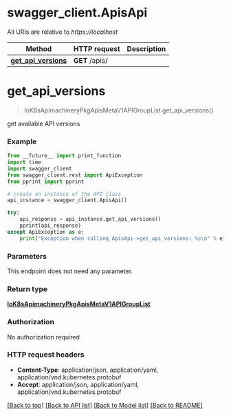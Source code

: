 # swagger_client.ApisApi

All URIs are relative to *https://localhost*

Method | HTTP request | Description
------------- | ------------- | -------------
[**get_api_versions**](ApisApi.md#get_api_versions) | **GET** /apis/ | 


# **get_api_versions**
> IoK8sApimachineryPkgApisMetaV1APIGroupList get_api_versions()



get available API versions

### Example
```python
from __future__ import print_function
import time
import swagger_client
from swagger_client.rest import ApiException
from pprint import pprint

# create an instance of the API class
api_instance = swagger_client.ApisApi()

try:
    api_response = api_instance.get_api_versions()
    pprint(api_response)
except ApiException as e:
    print("Exception when calling ApisApi->get_api_versions: %s\n" % e)
```

### Parameters
This endpoint does not need any parameter.

### Return type

[**IoK8sApimachineryPkgApisMetaV1APIGroupList**](IoK8sApimachineryPkgApisMetaV1APIGroupList.md)

### Authorization

No authorization required

### HTTP request headers

 - **Content-Type**: application/json, application/yaml, application/vnd.kubernetes.protobuf
 - **Accept**: application/json, application/yaml, application/vnd.kubernetes.protobuf

[[Back to top]](#) [[Back to API list]](../README.md#documentation-for-api-endpoints) [[Back to Model list]](../README.md#documentation-for-models) [[Back to README]](../README.md)

